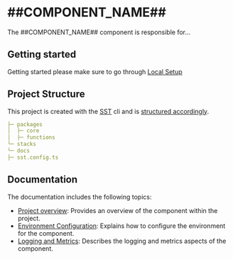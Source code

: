 # ##COMPONENT_NAME##

The ##COMPONENT_NAME## component is responsible for...

## Getting started

Getting started please make sure to go through [Local Setup](docs/LocalDevelopment.md)

## Project Structure

This project is created with the [SST](https://sst.dev) cli and is [structured accordingly](https://docs.sst.dev/learn/project-structure).

```yaml
├─ packages
│  ├─ core
│  ├─ functions
└─ stacks
└─ docs
├─ sst.config.ts
```

## Documentation

The documentation includes the following topics:

- [Project overview](docs/ProjectOverview.md): Provides an overview of the component within the project.
- [Environment Configuration](docs/ConfigureEnv.md): Explains how to configure the environment for the component.
- [Logging and Metrics](docs/LoggingAndMetrics.md): Describes the logging and metrics aspects of the component.
